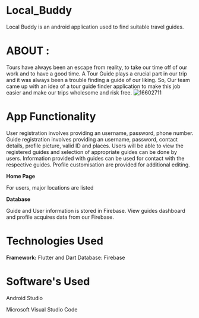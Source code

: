 # Local_Buddy

Local Buddy is an android application used to find suitable travel guides.
# ABOUT :
Tours have always been an escape from reality, to take our time off of our work and to have a good time. A Tour Guide plays a crucial part in our trip and it was always been a trouble finding a guide of our liking. So, Our team came up with an idea of a tour guide finder application to make this job easier and make our trips wholesome and risk free.
![16602711](https://user-images.githubusercontent.com/82514042/114749725-d9265c80-9d70-11eb-95eb-95d245c0760b.jpg)


# App Functionality
User registration involves providing an username, password, phone number.
Guide registration involves providing an username, password, contact details, profile picture, valid ID and places.
Users will be able to view the registered guides and selection of appropriate guides can be done by users.
Information provided with guides can be used for contact with the respective guides.
Profile customisation are provided for additional editing.

<b>Home Page</b>
<p>For users, major locations are listed</p>

<b>Database</b>
<p>Guide and User information is stored in Firebase.
View guides dashboard and profile acquires data from our Firebase.</p>

# Technologies Used
<b>Framework:</b>
Flutter and Dart
Database: Firebase

# Software's Used
<p>Android Studio</p>
Microsoft Visual Studio Code
